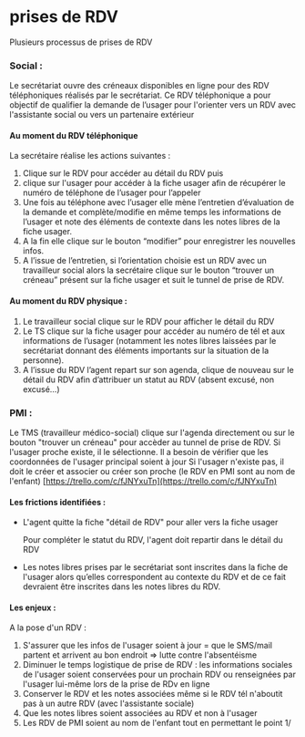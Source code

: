 # prises de RDV



Plusieurs processus de prises de RDV

### Social :

Le secrétariat ouvre des créneaux disponibles en ligne pour des RDV téléphoniques réalisés par le secrétariat. Ce RDV téléphonique a pour objectif de qualifier la demande de l’usager pour l'orienter vers un RDV avec l'assistante social ou vers un partenaire extérieur

#### Au moment du RDV téléphonique

La secrétaire réalise les actions suivantes :

1. Clique sur le RDV pour accéder au détail du RDV puis 
2. clique sur l'usager pour accéder à la fiche usager afin de récupérer le numéro de téléphone de l’usager pour l’appeler 
3. Une fois au téléphone avec l’usager elle mène l’entretien d’évaluation de la demande et complète/modifie en même temps les informations de l’usager et note des éléments de contexte dans les notes libres de la fiche usager. 
4. A la fin elle clique sur le bouton “modifier” pour enregistrer les nouvelles infos. 
5. A l’issue de l’entretien, si l’orientation choisie est un RDV  avec un travailleur social alors la secrétaire clique sur le bouton “trouver un créneau” présent sur la fiche usager et suit le tunnel de prise de RDV. 

#### Au moment du RDV physique :

1. Le travailleur social clique sur le RDV pour afficher le détail du RDV 
2. Le TS clique sur la fiche usager pour accéder au numéro de tél et aux informations de l’usager \(notamment les notes libres laissées par le secrétariat donnant des éléments importants sur la situation de la personne\). 
3. A l’issue du RDV l’agent repart sur son agenda, clique de nouveau sur le détail du RDV afin d’attribuer un statut au RDV \(absent excusé, non excusé...\)

### PMI :

Le TMS \(travailleur médico-social\) clique sur l'agenda directement ou sur le bouton "trouver un créneau" pour accèder au tunnel de prise de RDV. Si l'usager proche existe, il le sélectionne. Il a besoin de vérifier que les coordonnées de l'usager principal soient à jour Si l'usager n'existe pas, il doit le créer et associer ou créer son proche \(le RDV en PMI sont au nom de l'enfant\) [https://trello.com/c/fJNYxuTn](https://trello.com/c/fJNYxuTn)

#### Les frictions identifiées :

* L'agent quitte la fiche "détail de RDV" pour aller vers la fiche usager

  Pour compléter le statut du RDV, l'agent doit repartir dans le détail du RDV

* Les notes libres prises par le secrétariat sont inscrites dans la fiche de l'usager alors qu’elles correspondent au contexte du RDV et de ce fait devraient être inscrites dans les notes libres du RDV. 

#### Les enjeux :

A la pose d'un RDV :

1. S'assurer que les infos de l'usager soient à jour = que le SMS/mail partent et arrivent au bon endroit =&gt; lutte contre l'absentéisme
2. Diminuer le temps logistique de prise de RDV : les informations sociales de l'usager soient conservées pour un prochain RDV ou renseignées par l'usager lui-même lors de la prise de RDv en ligne
3. Conserver le RDV et les notes associées même si le RDV tél n'aboutit pas à un autre RDV \(avec l'assistante sociale\)
4. Que les notes libres soient associées au RDV et non à l'usager
5. Les RDV de PMI soient au nom de l'enfant tout en permettant le point 1/

